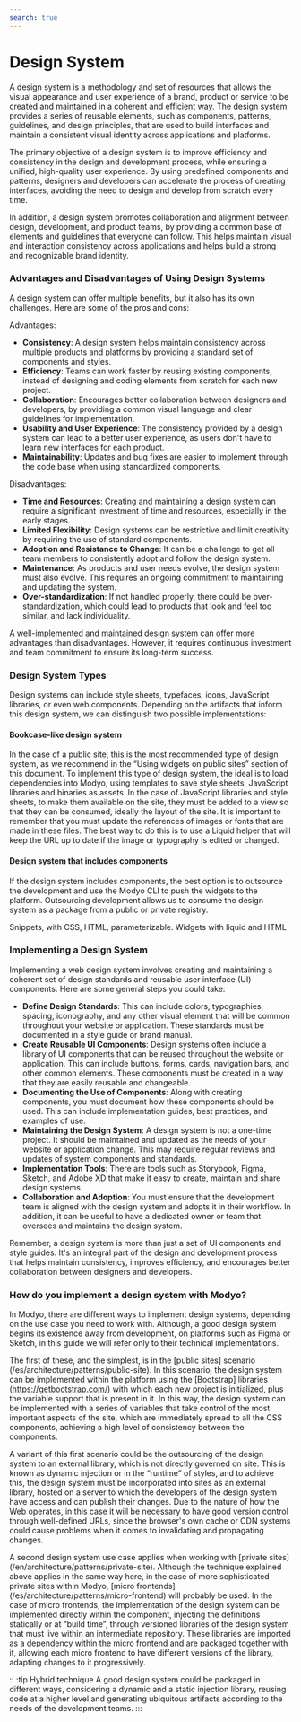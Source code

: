 ```yaml
---
search: true
---
```


# Design System

A design system is a methodology and set of resources that allows the visual appearance and user experience of a brand, product or service to be created and maintained in a coherent and efficient way. The design system provides a series of reusable elements, such as components, patterns, guidelines, and design principles, that are used to build interfaces and maintain a consistent visual identity across applications and platforms.

The primary objective of a design system is to improve efficiency and consistency in the design and development process, while ensuring a unified, high-quality user experience. By using predefined components and patterns, designers and developers can accelerate the process of creating interfaces, avoiding the need to design and develop from scratch every time.

In addition, a design system promotes collaboration and alignment between design, development, and product teams, by providing a common base of elements and guidelines that everyone can follow. This helps maintain visual and interaction consistency across applications and helps build a strong and recognizable brand identity.

### Advantages and Disadvantages of Using Design Systems

A design system can offer multiple benefits, but it also has its own challenges. Here are some of the pros and cons:

Advantages:

- **Consistency**: A design system helps maintain consistency across multiple products and platforms by providing a standard set of components and styles.
- **Efficiency**: Teams can work faster by reusing existing components, instead of designing and coding elements from scratch for each new project.
- **Collaboration**: Encourages better collaboration between designers and developers, by providing a common visual language and clear guidelines for implementation.
- **Usability and User Experience**: The consistency provided by a design system can lead to a better user experience, as users don't have to learn new interfaces for each product.
- **Maintainability**: Updates and bug fixes are easier to implement through the code base when using standardized components.

Disadvantages:

- **Time and Resources**: Creating and maintaining a design system can require a significant investment of time and resources, especially in the early stages.
- **Limited Flexibility**: Design systems can be restrictive and limit creativity by requiring the use of standard components.
- **Adoption and Resistance to Change**: It can be a challenge to get all team members to consistently adopt and follow the design system.
- **Maintenance**: As products and user needs evolve, the design system must also evolve. This requires an ongoing commitment to maintaining and updating the system.
- **Over-standardization**: If not handled properly, there could be over-standardization, which could lead to products that look and feel too similar, and lack individuality.

A well-implemented and maintained design system can offer more advantages than disadvantages. However, it requires continuous investment and team commitment to ensure its long-term success.

### Design System Types

Design systems can include style sheets, typefaces, icons, JavaScript libraries, or even web components. Depending on the artifacts that inform this design system, we can distinguish two possible implementations:

#### Bookcase-like design system

In the case of a public site, this is the most recommended type of design system, as we recommend in the “Using widgets on public sites” section of this document. To implement this type of design system, the ideal is to load dependencies into Modyo, using templates to save style sheets, JavaScript libraries and binaries as assets. In the case of JavaScript libraries and style sheets, to make them available on the site, they must be added to a view so that they can be consumed, ideally the layout of the site. It is important to remember that you must update the references of images or fonts that are made in these files. The best way to do this is to use a Liquid helper that will keep the URL up to date if the image or typography is edited or changed.

#### Design system that includes components

If the design system includes components, the best option is to outsource the development and use the Modyo CLI to push the widgets to the platform. Outsourcing development allows us to consume the design system as a package from a public or private registry.

Snippets, with CSS, HTML, parameterizable. Widgets with liquid and HTML

### Implementing a Design System

Implementing a web design system involves creating and maintaining a coherent set of design standards and reusable user interface (UI) components. Here are some general steps you could take:

- **Define Design Standards**: This can include colors, typographies, spacing, iconography, and any other visual element that will be common throughout your website or application. These standards must be documented in a style guide or brand manual.
- **Create Reusable UI Components**: Design systems often include a library of UI components that can be reused throughout the website or application. This can include buttons, forms, cards, navigation bars, and other common elements. These components must be created in a way that they are easily reusable and changeable.
- **Documenting the Use of Components**: Along with creating components, you must document how these components should be used. This can include implementation guides, best practices, and examples of use.
- **Maintaining the Design System**: A design system is not a one-time project. It should be maintained and updated as the needs of your website or application change. This may require regular reviews and updates of system components and standards.
- **Implementation Tools**: There are tools such as Storybook, Figma, Sketch, and Adobe XD that make it easy to create, maintain and share design systems.
- **Collaboration and Adoption**: You must ensure that the development team is aligned with the design system and adopts it in their workflow. In addition, it can be useful to have a dedicated owner or team that oversees and maintains the design system.

Remember, a design system is more than just a set of UI components and style guides. It's an integral part of the design and development process that helps maintain consistency, improves efficiency, and encourages better collaboration between designers and developers.

### How do you implement a design system with Modyo?

In Modyo, there are different ways to implement design systems, depending on the use case you need to work with. Although, a good design system begins its existence away from development, on platforms such as Figma or Sketch, in this guide we will refer only to their technical implementations.

The first of these, and the simplest, is in the [public sites] scenario (/es/architecture/patterns/public-site). In this scenario, the design system can be implemented within the platform using the [Bootstrap] libraries (https://getbootstrap.com/) with which each new project is initialized, plus the variable support that is present in it. In this way, the design system can be implemented with a series of variables that take control of the most important aspects of the site, which are immediately spread to all the CSS components, achieving a high level of consistency between the components.

A variant of this first scenario could be the outsourcing of the design system to an external library, which is not directly governed on site. This is known as dynamic injection or in the “runtime” of styles, and to achieve this, the design system must be incorporated into sites as an external library, hosted on a server to which the developers of the design system have access and can publish their changes. Due to the nature of how the Web operates, in this case it will be necessary to have good version control through well-defined URLs, since the browser's own cache or CDN systems could cause problems when it comes to invalidating and propagating changes.

A second design system use case applies when working with [private sites] (/en/architecture/patterns/private-site). Although the technique explained above applies in the same way here, in the case of more sophisticated private sites within Modyo, [micro frontends] (/es/architecture/patterns/micro-frontend) will probably be used. In the case of micro frontends, the implementation of the design system can be implemented directly within the component, injecting the definitions statically or at “build time”, through versioned libraries of the design system that must live within an intermediate repository. These libraries are imported as a dependency within the micro frontend and are packaged together with it, allowing each micro frontend to have different versions of the library, adapting changes to it progressively.

:: :tip Hybrid technique
A good design system could be packaged in different ways, considering a dynamic and a static injection library, reusing code at a higher level and generating ubiquitous artifacts according to the needs of the development teams.
:::
